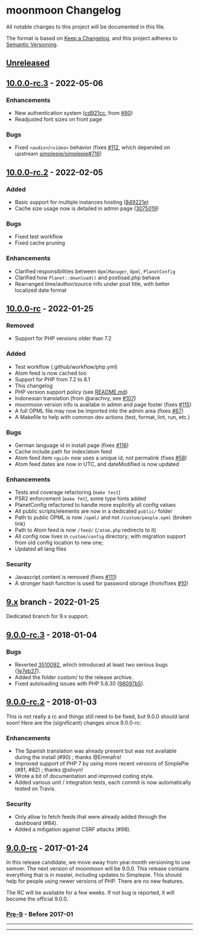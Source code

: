 # moonmoon Changelog

All notable changes to this project will be documented in this file.

The format is based on [Keep a Changelog](https://keepachangelog.com/en/1.0.0/),
and this project adheres to [Semantic Versioning](https://semver.org/spec/v2.0.0.html).



## [Unreleased]

## [10.0.0-rc.3] - 2022-05-06

### Enhancements

- New authentication system
  ([cd921cc](https://github.com/rdalverny/moonmoon/commit/cd921cc),
  from [#80](https://github.com/moonmoon/moonmoon/issues/80))
- Readjusted font sizes on front page

### Bugs

- Fixed `<audio>`/`<video>` behavior
  (fixes [#112](https://github.com/moonmoon/moonmoon/issues/112),
  which depended on upstream
  [simplepie/simplepie#716](https://github.com/simplepie/simplepie/issues/716))


## [10.0.0-rc.2] - 2022-02-05

### Added

- Basic support for multiple instances hosting
  ([849221e](https://github.com/rdalverny/moonmoon/commit/849221e))
- Cache size usage now is detailed in admin page
  ([3075019](https://github.com/rdalverny/moonmoon/commit/3075019))

### Bugs

- Fixed test workflow
- Fixed cache pruning

### Enhancements

- Clarified responsibilities between `OpmlManager`, `Opml`, `PlanetConfig`
- Clarified how `Planet::download()` and postload.php behave
- Rearranged time/author/source info under post title,
  with better localized date format


## [10.0.0-rc] - 2022-01-25

### Removed

- Support for PHP versions older than 7.2

### Added

- Test workflow (.github/workflow/php.yml)
- Atom feed is now cached too
- Support for PHP from 7.2 to 8.1
- This changelog
- PHP version support policy (see [README.md](README.md))
- Indonesian translation (from @arachvy,
  see [#107](https://github.com/moonmoon/moonmoon/issues/107))
- moonmoon version info is availabe in admin and page footer
  (fixes [#115](https://github.com/moonmoon/moonmoon/issues/115))
- A full OPML file may now be imported into the admin area
  (fixes [#67](https://github.com/moonmoon/moonmoon/issues/67))
- A Makefile to help with common dev actions (test, format, lint, run, etc.)

### Bugs

- German language id in install page
  (fixes [#116](https://github.com/moonmoon/moonmoon/issues/116))
- Cache include path for index/atom feed
- Atom feed item `<guid>` now uses a unique id, not permalink
  (fixes [#58](https://github.com/moonmoon/moonmoon/issues/58))
- Atom feed dates are now in UTC, and dateModified is now updated

### Enhancements

- Tests and coverage refactoring (`make test`)
- PSR2 enforcement (`make fmt`), some type hints added
- PlanetConfig refactored to handle more explicitly all config values
- All public scripts/elements are now in a dedicated `public/` folder
- Path to public OPML is now `/opml/` and not `/custom/people.opml` (broken link)
- Path to Atom feed is now `/feed/` (`/atom.php` redirects to it)
- All config now lives in `custom/config` directory;
  with migration support from old config location to new one;
- Updated all lang files

### Security

- Javascript content is removed
  (fixes [#111](https://github.com/moonmoon/moonmoon/issues/111))
- A stronger hash function is used for password storage
  (from/fixes [#10](https://github.com/moonmoon/moonmoon/issues/10))


## [9.x] branch - 2022-01-25

Dedicated branch for 9.x support.

## [9.0.0-rc.3] - 2018-01-04

### Bugs

* Reverted [3510092](https://github.com/moonmoon/moonmoon/commit/3510092),
  which introduced at least two serious bugs
  ([1e7eb27](https://github.com/moonmoon/moonmoon/commit/1e7eb27)).
* Added the folder custom/ to the release archive.
* Fixed autoloading issues with PHP 5.6.30
  ([98097b5](https://github.com/moonmoon/moonmoon/commit/98097b5)).


## [9.0.0-rc.2] - 2018-01-03

This is not really a rc and things still need to be fixed, but 9.0.0 should land soon!
Here are the (significant) changes since 9.0.0-rc:

### Enhancements

* The Spanish translation was already present but was not available during the install (#90) ; thanks @Emmafrs!
* Improved support of PHP 7 by using more recent versions of SimplePie (#81, #82) ; thanks @silvyn!
* Wrote a bit of documentation and improved coding style.
* Added various unit / integration tests, each commit is now automatically tested on Travis.

### Security

* Only allow to fetch feeds that were already added through the dashboard (#84).
* Added a mitigation against CSRF attacks (#98).


## [9.0.0-rc] - 2017-01-24

In this release candidate, we move away from year.month versioning to use semver.
The next version of moonmoon will be 9.0.0.
This release contains everything that is in master, including updates to Simplepie.
This should help for people using newer versions of PHP. There are no new features.

The RC will be available for a few weeks. If not bug is reported, it will become the official 9.0.0.


### [Pre-9] - Before 2017-01

---

[Unreleased]: https://github.com/rdalverny/moonmoon/compare/10.0.0-rc.3...10-dev
[10.0.0-rc.3]: https://github.com/rdalverny/moonmoon/compare/10.0.0-rc2....10.0.0-rc.3
[10.0.0-rc.2]: https://github.com/rdalverny/moonmoon/compare/10.0.0-rc...10.0.0-rc.2
[10.0.0-rc]: https://github.com/rdalverny/moonmoon/releases/tag/10.0.0-rc
[9.x]: https://github.com/rdalverny/moonmoon/tree/9.x
[9.0.0-rc.3]: https://github.com/moonmoon/moonmoon/compare/9.0.0-rc.2...9.0.0-rc.3
[9.0.0-rc.2]: https://github.com/moonmoon/moonmoon/compare/9.0.0-rc...9.0.0-rc.2
[9.0.0-rc]: https://github.com/moonmoon/moonmoon/releases/tag/9.0.0-rc
[Pre-9]: https://github.com/moonmoon/moonmoon/compare/ec4326e4bab52c558d1f2564ab2fa0545f81b071...23267b401439199a8bf3d5c9733f70d5d0e3d3d1

---